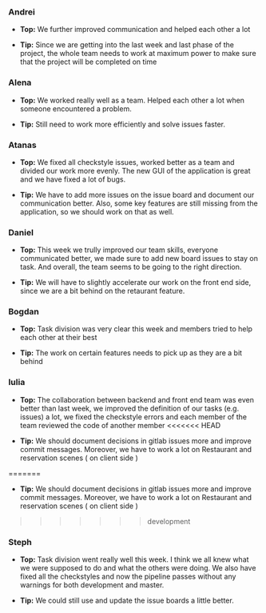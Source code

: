 ### Andrei
- **Top:** We further improved communication and helped each other a lot

- **Tip:** Since we are getting into the last week and last phase of the project, the whole team needs to work at maximum power to make sure that the project will be completed on time

### Alena
- **Top:** We worked really well as a team. Helped each other a lot when someone encountered a problem.

- **Tip:** Still need to work more efficiently and solve issues faster.

### Atanas
- **Top:** We fixed all checkstyle issues, worked better as a team and divided our work more evenly. The new GUI of the application is great and we have fixed a lot of bugs. 

- **Tip:** We have to add more issues on the issue board and document our communication better. Also, some key features are still missing from the application, so we should work on that as well.

### Daniel 
- **Top:** This week we trully improved our team skills, everyone communicated better, we made sure to add new board issues to stay on task. And overall, the team seems to be going to the right direction.

- **Tip:** We will have to slightly accelerate our work on the front end side, since we are a bit behind on the retaurant feature.

### Bogdan
- **Top:** Task division was very clear this week and members tried to help each other at their best

- **Tip:** The work on certain features needs to pick up as they are a bit behind

### Iulia
- **Top:** The collaboration between backend and front end team was even better than last week, we improved the definition of our tasks (e.g. issues) a lot, we fixed the checkstyle errors and each member of the team reviewed the code of another member 
<<<<<<< HEAD

- **Tip:** We should document decisions in gitlab issues more and improve commit messages. Moreover, we have to work a lot on Restaurant and reservation scenes ( on client side )

=======

- **Tip:** We should document decisions in gitlab issues more and improve commit messages. Moreover, we have to work a lot on Restaurant and reservation scenes ( on client side )
>>>>>>> development

### Steph
- **Top:** Task division went really well this week. I think we all knew what we were supposed to do and what the others were doing. We also have fixed all the checkstyles and now the pipeline passes without any warnings for both development and master.

- **Tip:** We could still use and update the issue boards a little better.